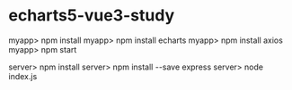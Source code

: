 # echarts5-vue3-study
myapp> npm install
myapp> npm install echarts
myapp> npm install axios
myapp> npm start

server> npm install
server> npm install --save express
server> node index.js
